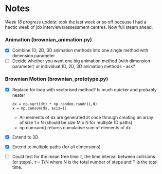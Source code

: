 # Notes
*Week 18 progress update:* took the last week or so off because I had a hectic week of job interviews/assessment centres. Now full steam ahead. 

### Animation (brownian_animation.py)
- [x] Combine 1D, 2D, 3D animation methods into one single method with dimension parameter
- [ ] Decide whether you want one big animation method (with dimension parameter) or individual 1D, 2D, 3D animation methods - ask?

### Brownian Motion (brownian_prototype.py)
- [x] Replace for loop with vectorised method? Is much quicker and probably neater
  ```
  dx = np.sqrt(dt) * np.random.randn(1,N)
  x = np.cumsum(ds, axis=1)
  ```
  - All elements of dx are generated at once through creating an array of size 1 x N (should be size M x N for multiple 1D paths)
  - np.cumsum() returns cumulative sum of elements of dx

- [x] Extend to 3D

- [x] Extend to multiple paths (for all dimensions)

- [ ] Could test for the mean free time $\tau$, the time interval between collisions (or steps). $\tau$ = T/N where N is the total number
of steps and T is the total time.
